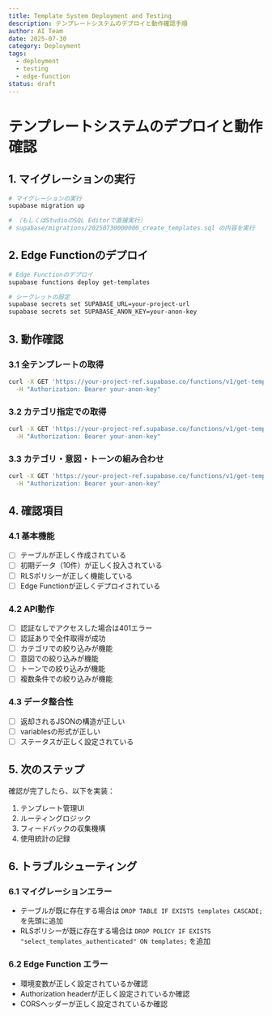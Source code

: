```yaml
---
title: Template System Deployment and Testing
description: テンプレートシステムのデプロイと動作確認手順
author: AI Team
date: 2025-07-30
category: Deployment
tags:
  - deployment
  - testing
  - edge-function
status: draft
---
```


# テンプレートシステムのデプロイと動作確認

## 1. マイグレーションの実行

```bash
# マイグレーションの実行
supabase migration up

# （もしくはStudioのSQL Editorで直接実行）
# supabase/migrations/20250730000000_create_templates.sql の内容を実行
```

## 2. Edge Functionのデプロイ

```bash
# Edge Functionのデプロイ
supabase functions deploy get-templates

# シークレットの設定
supabase secrets set SUPABASE_URL=your-project-url
supabase secrets set SUPABASE_ANON_KEY=your-anon-key
```

## 3. 動作確認

### 3.1 全テンプレートの取得

```bash
curl -X GET 'https://your-project-ref.supabase.co/functions/v1/get-templates' \
  -H "Authorization: Bearer your-anon-key"
```

### 3.2 カテゴリ指定での取得

```bash
curl -X GET 'https://your-project-ref.supabase.co/functions/v1/get-templates?category=Billing' \
  -H "Authorization: Bearer your-anon-key"
```

### 3.3 カテゴリ・意図・トーンの組み合わせ

```bash
curl -X GET 'https://your-project-ref.supabase.co/functions/v1/get-templates?category=Billing&intent=due_date&tone=polite' \
  -H "Authorization: Bearer your-anon-key"
```

## 4. 確認項目

### 4.1 基本機能
- [ ] テーブルが正しく作成されている
- [ ] 初期データ（10件）が正しく投入されている
- [ ] RLSポリシーが正しく機能している
- [ ] Edge Functionが正しくデプロイされている

### 4.2 API動作
- [ ] 認証なしでアクセスした場合は401エラー
- [ ] 認証ありで全件取得が成功
- [ ] カテゴリでの絞り込みが機能
- [ ] 意図での絞り込みが機能
- [ ] トーンでの絞り込みが機能
- [ ] 複数条件での絞り込みが機能

### 4.3 データ整合性
- [ ] 返却されるJSONの構造が正しい
- [ ] variablesの形式が正しい
- [ ] ステータスが正しく設定されている

## 5. 次のステップ

確認が完了したら、以下を実装：

1. テンプレート管理UI
2. ルーティングロジック
3. フィードバックの収集機構
4. 使用統計の記録

## 6. トラブルシューティング

### 6.1 マイグレーションエラー
- テーブルが既に存在する場合は `DROP TABLE IF EXISTS templates CASCADE;` を先頭に追加
- RLSポリシーが既に存在する場合は `DROP POLICY IF EXISTS "select_templates_authenticated" ON templates;` を追加

### 6.2 Edge Function エラー
- 環境変数が正しく設定されているか確認
- Authorization headerが正しく設定されているか確認
- CORSヘッダーが正しく設定されているか確認 